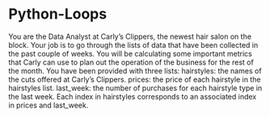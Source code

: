 # Python-Loops
You are the Data Analyst at Carly’s Clippers, the newest hair salon on the block. Your job is to go through the lists of data that have been collected in the past couple of weeks. You will be calculating some important metrics that Carly can use to plan out the operation of the business for the rest of the month.  You have been provided with three lists:  hairstyles: the names of the cuts offered at Carly’s Clippers. prices: the price of each hairstyle in the hairstyles list. last_week: the number of purchases for each hairstyle type in the last week. Each index in hairstyles corresponds to an associated index in prices and last_week.
